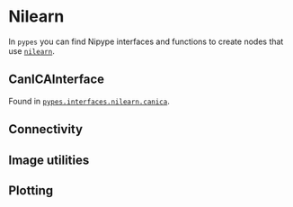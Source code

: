 
# Nilearn

In `pypes` you can find Nipype interfaces and functions to create nodes that use [`nilearn`](http://nilearn.github.io/).

## CanICAInterface

Found in [`pypes.interfaces.nilearn.canica`](https://github.com/Neurita/pypes/blob/master/pypes/interfaces/nilearn/canica.py).


 
 

## Connectivity

## Image utilities

## Plotting
